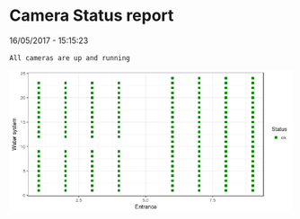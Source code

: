 Camera Status report
================
16/05/2017 - 15:15:23

    All cameras are up and running

![](camreport_files/figure-markdown_github/unnamed-chunk-2-1.png)
